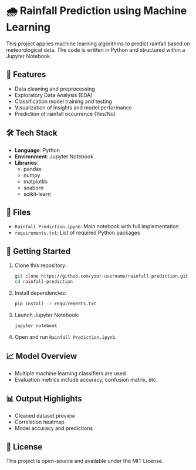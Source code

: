# 🌧️ Rainfall Prediction using Machine Learning

This project applies machine learning algorithms to predict rainfall based on meteorological data. The code is written in Python and structured within a Jupyter Notebook.

## 📌 Features

- Data cleaning and preprocessing
- Exploratory Data Analysis (EDA)
- Classification model training and testing
- Visualization of insights and model performance
- Prediction of rainfall occurrence (Yes/No)

## 🛠️ Tech Stack

- **Language**: Python
- **Environment**: Jupyter Notebook
- **Libraries**:
  - pandas
  - numpy
  - matplotlib
  - seaborn
  - scikit-learn

## 📁 Files

- `Rainfall Prediction.ipynb`: Main notebook with full implementation
- `requirements.txt`: List of required Python packages

## 🚀 Getting Started

1. Clone this repository:
   ```bash
   git clone https://github.com/your-username/rainfall-prediction.git
   cd rainfall-prediction
   ```

2. Install dependencies:
   ```bash
   pip install -r requirements.txt
   ```

3. Launch Jupyter Notebook:
   ```bash
   jupyter notebook
   ```

4. Open and run `Rainfall Prediction.ipynb`.

## 📈 Model Overview

- Multiple machine learning classifiers are used
- Evaluation metrics include accuracy, confusion matrix, etc.

## 📊 Output Highlights

- Cleaned dataset preview
- Correlation heatmap
- Model accuracy and predictions

## 📄 License

This project is open-source and available under the MIT License.
